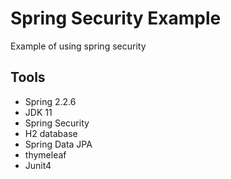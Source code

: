 # Spring Security Example

Example of using spring security

## Tools

* Spring 2.2.6
* JDK 11
* Spring Security
* H2 database
* Spring Data JPA
* thymeleaf
* Junit4



